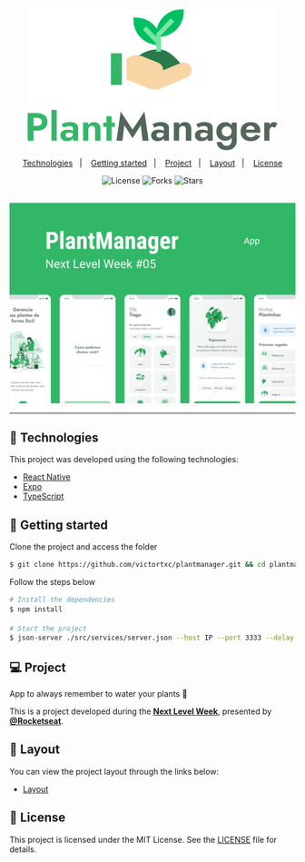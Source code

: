 <div align="center">
    <img align="center" alt="PlantManager" title="PlantManager" src="assets/logo.svg" />
</div>

<p align="center">
  <a href="#-technologies">Technologies</a>&nbsp;&nbsp;&nbsp;|&nbsp;&nbsp;&nbsp;
  <a href="#-layout">Getting started</a>&nbsp;&nbsp;&nbsp;|&nbsp;&nbsp;&nbsp;
  <a href="#-project">Project</a>&nbsp;&nbsp;&nbsp;|&nbsp;&nbsp;&nbsp;
  <a href="#-layout">Layout</a>&nbsp;&nbsp;&nbsp;|&nbsp;&nbsp;&nbsp;
  <a href="#-license">License</a>
</p>

<p align="center">
  <img  src="https://img.shields.io/static/v1?label=license&message=MIT&color=FFFFFF&labelColor=32B768" alt="License">
  
  <img src="https://img.shields.io/github/forks/gabrielvrl/plantmanager?label=forks&message=MIT&color=FFFFFF&labelColor=32B768" alt="Forks">

  <img src="https://img.shields.io/github/stars/gabrielvrl/plantmanager?label=stars&message=MIT&color=FFFFFF&labelColor=32B768" alt="Stars">
</p>

<br>

<div align="center">
  <img alt="PlantManagerPreview" src="assets//plantmanager-preview.png">
</div>

---

## 🧪 Technologies

This project was developed using the following technologies:

-   [React Native](https://reactnative.dev/)
-   [Expo](https://expo.io/)
-   [TypeScript](https://www.typescriptlang.org/)

## 🚀 Getting started

Clone the project and access the folder

```bash
$ git clone https://github.com/victortxc/plantmanager.git && cd plantmanager
```

Follow the steps below

```bash
# Install the dependencies
$ npm install

# Start the project
$ json-server ./src/services/server.json --host IP --port 3333 --delay 700 expo start
```

## 💻 Project

App to always remember to water your plants 🌱

This is a project developed during the **[Next Level Week](https://nextlevelweek.com/)**, presented by **[@Rocketseat](https://github.com/Rocketseat)**.

## 🔖 Layout

You can view the project layout through the links below:

-   [Layout](https://www.figma.com/file/IhQRtrOZdu3TrvkPYREzOy/PlantManager)

## 📝 License

This project is licensed under the MIT License. See the [LICENSE](LICENSE.md) file for details.

